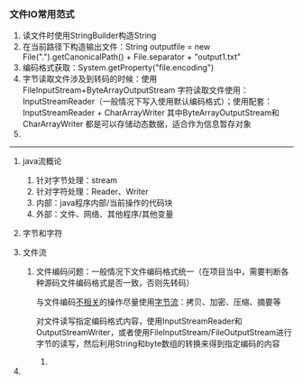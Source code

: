 ### 文件IO常用范式

1. 读文件时使用StringBuilder构造String
2. 在当前路径下构造输出文件：String outputfile = new File(".").getCanonicalPath() + File.separator + "output1.txt"
3. 编码格式获取：System.getProperty("file.encoding")
4. 字节读取文件涉及到转码的时候：使用FileInputStream+ByteArrayOutputStream
   字符读取文件使用：InputStreamReader（一般情况下写入使用默认编码格式）；使用配套：InputStreamReader + CharArrayWriter 
   其中ByteArrayOutputStream和CharArrayWriter 都是可以存储动态数据，适合作为信息暂存对象
5. 

----



1. java流概论

   1. 针对字节处理：stream
   2. 针对字符处理：Reader、Writer
   3. 内部：java程序内部/当前操作的代码块
   4. 外部：文件、网络、其他程序/其他变量

2. 字节和字符

3. 文件流

   1. 文件编码问题：一般情况下文件编码格式统一（在项目当中，需要判断各种源码文件编码格式是否一致，否则先转码）

      与文件编码<u>不相关</u>的操作尽量使用<u>字节流</u>：拷贝、加密、压缩、摘要等

      对文件读写指定编码格式内容，使用InputStreamReader和OutputStreamWriter，或者使用FileInputStream/FileOutputStream进行字节的读写，然后利用String和byte数组的转换来得到指定编码的内容

      1. 

4. 
